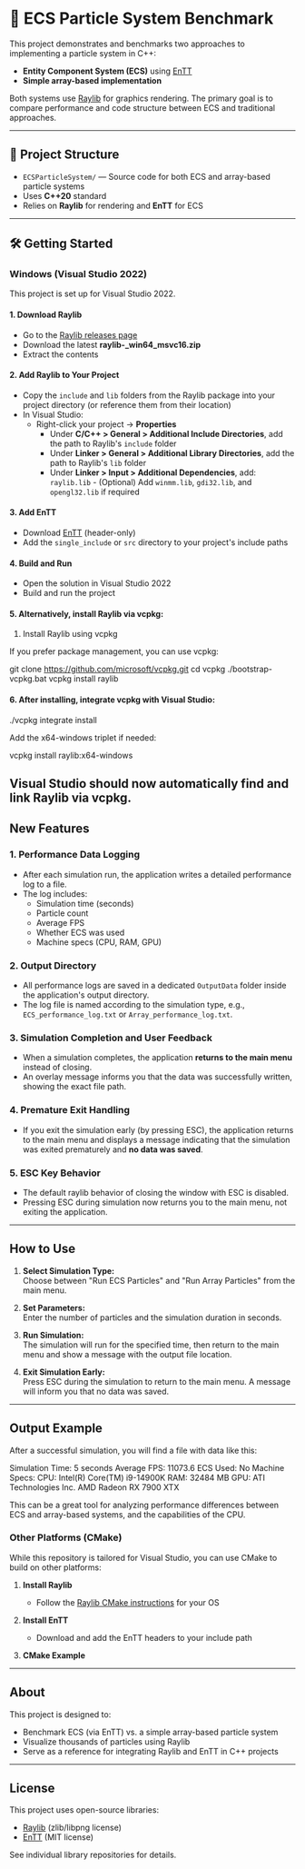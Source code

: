 # 🚀 ECS Particle System Benchmark

This project demonstrates and benchmarks two approaches to implementing a particle system in C++:
- **Entity Component System (ECS)** using [EnTT](https://github.com/skypjack/entt)
- **Simple array-based implementation**

Both systems use [Raylib](https://www.raylib.com/) for graphics rendering. The primary goal is to compare performance and code structure between ECS and traditional approaches.

---

## 📁 Project Structure

- `ECSParticleSystem/` — Source code for both ECS and array-based particle systems
- Uses **C++20** standard
- Relies on **Raylib** for rendering and **EnTT** for ECS

---

## 🛠️ Getting Started

### Windows (Visual Studio 2022)

This project is set up for Visual Studio 2022.

#### 1. Download Raylib
- Go to the [Raylib releases page](https://github.com/raysan5/raylib/releases)
- Download the latest **raylib-<version>_win64_msvc16.zip**
- Extract the contents

#### 2. Add Raylib to Your Project
- Copy the `include` and `lib` folders from the Raylib package into your project directory (or reference them from their location)
- In Visual Studio:
  - Right-click your project → __Properties__
    - Under __C/C++ > General > Additional Include Directories__, add the path to Raylib's `include` folder
    - Under __Linker > General > Additional Library Directories__, add the path to Raylib's `lib` folder
    - Under __Linker > Input > Additional Dependencies__, add:  ```
      raylib.lib
  ```    - (Optional) Add `winmm.lib`, `gdi32.lib`, and `opengl32.lib` if required

#### 3. Add EnTT
- Download [EnTT](https://github.com/skypjack/entt) (header-only)
- Add the `single_include` or `src` directory to your project's include paths

#### 4. Build and Run
- Open the solution in Visual Studio 2022
- Build and run the project

#### 5. Alternatively, install Raylib via vcpkg:
1. Install Raylib using vcpkg

If you prefer package management, you can use vcpkg:

git clone https://github.com/microsoft/vcpkg.git
cd vcpkg
./bootstrap-vcpkg.bat
vcpkg install raylib

#### 6. After installing, integrate vcpkg with Visual Studio:

./vcpkg integrate install

Add the x64-windows triplet if needed:

vcpkg install raylib:x64-windows

Visual Studio should now automatically find and link Raylib via vcpkg.
---

## **New Features**

### 1. **Performance Data Logging**
- After each simulation run, the application writes a detailed performance log to a file.
- The log includes:
  - Simulation time (seconds)
  - Particle count
  - Average FPS
  - Whether ECS was used
  - Machine specs (CPU, RAM, GPU)

### 2. **Output Directory**
- All performance logs are saved in a dedicated `OutputData` folder inside the application's output directory.
- The log file is named according to the simulation type, e.g., `ECS_performance_log.txt` or `Array_performance_log.txt`.

### 3. **Simulation Completion and User Feedback**
- When a simulation completes, the application **returns to the main menu** instead of closing.
- An overlay message informs you that the data was successfully written, showing the exact file path.

### 4. **Premature Exit Handling**
- If you exit the simulation early (by pressing ESC), the application returns to the main menu and displays a message indicating that the simulation was exited prematurely and **no data was saved**.

### 5. **ESC Key Behavior**
- The default raylib behavior of closing the window with ESC is disabled.
- Pressing ESC during simulation now returns you to the main menu, not exiting the application.

---

## **How to Use**

1. **Select Simulation Type:**  
   Choose between "Run ECS Particles" and "Run Array Particles" from the main menu.

2. **Set Parameters:**  
   Enter the number of particles and the simulation duration in seconds.

3. **Run Simulation:**  
   The simulation will run for the specified time, then return to the main menu and show a message with the output file location.

4. **Exit Simulation Early:**  
   Press ESC during the simulation to return to the main menu. A message will inform you that no data was saved.

---

## **Output Example**

After a successful simulation, you will find a file with data like this:

Simulation Time: 5 seconds
Average FPS: 11073.6
ECS Used: No
Machine Specs:
  CPU: Intel(R) Core(TM) i9-14900K
  RAM: 32484 MB
  GPU: ATI Technologies Inc. AMD Radeon RX 7900 XTX

This can be a great tool for analyzing performance differences between ECS and array-based systems, and the capabilities of the CPU.

### Other Platforms (CMake)

While this repository is tailored for Visual Studio, you can use CMake to build on other platforms:

1. **Install Raylib**  
   - Follow the [Raylib CMake instructions](https://github.com/raysan5/raylib/wiki/Working-on-GNU-Linux#using-cmake) for your OS

2. **Install EnTT**  
   - Download and add the EnTT headers to your include path

3. **CMake Example**

---

## About

This project is designed to:
- Benchmark ECS (via EnTT) vs. a simple array-based particle system
- Visualize thousands of particles using Raylib
- Serve as a reference for integrating Raylib and EnTT in C++ projects

---

## License

This project uses open-source libraries:
- [Raylib](https://github.com/raysan5/raylib) (zlib/libpng license)
- [EnTT](https://github.com/skypjack/entt) (MIT license)

See individual library repositories for details.
